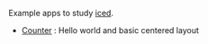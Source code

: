 Example apps to study [iced](https://github.com/iced-rs/iced).

- [Counter](./src/counter.rs) : Hello world and basic centered layout
